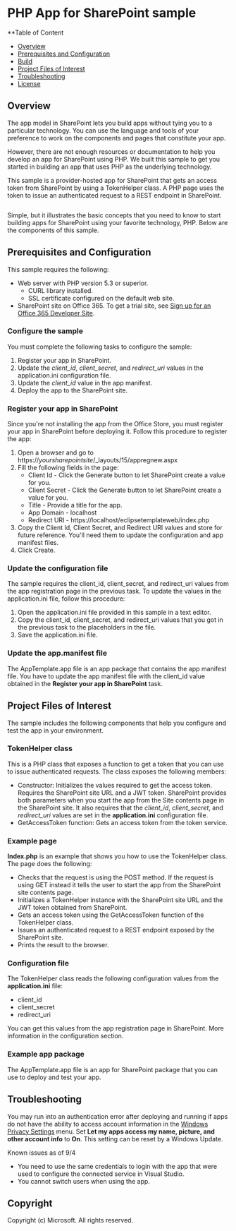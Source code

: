 # PHP App for SharePoint sample

**Table of Content
- [Overview](#overview)
- [Prerequisites and Configuration](#prerequisites)
- [Build](#build)
- [Project Files of Interest](#project)
- [Troubleshooting](#troubleshooting)
- [License](#license)

## Overview

The app model in SharePoint lets you build apps without tying you to a particular technology. You can use the language and tools of your preference to work on the components and pages that constitute your app. 

However, there are not enough resources or documentation to help you develop an app for SharePoint using PHP. We built this sample to get you started in building an app that uses PHP as the underlying technology. 

This sample is a provider-hosted app for SharePoint that gets an access token from SharePoint by using a TokenHelper class. A PHP page uses the token to issue an authenticated request to a REST endpoint in SharePoint. 

<image>

Simple, but it illustrates the basic concepts that you need to know to start building apps for SharePoint using your favorite technology, PHP. Below are the components of this sample.

## Prerequisites and Configuration

This sample requires the following:

- Web server with PHP version 5.3 or superior.
	- CURL library installed.
	- SSL certificate configured on the default web site.
- SharePoint site on Office 365. To get a trial site, see [Sign up for an Office 365 Developer Site](http://msdn.microsoft.com/library/office/fp179924.aspx#o365_signup "Sign up for an Office 365 Developer Site").

### Configure the sample

You must complete the following tasks to configure the sample:

1. Register your app in SharePoint.
2. Update the *client_id*, *client_secret*, and *redirect_uri* values in the application.ini configuration file.
3. Update the *client_id* value in the app manifest.
4. Deploy the app to the SharePoint site.

### Register your app in SharePoint

Since you're not installing the app from the Office Store, you must register your app in SharePoint before deploying it. Follow this procedure to register the app:

1. Open a browser and go to https://*yoursharepointsite*/_layouts/15/appregnew.aspx
2. Fill the following fields in the page:
	- Client Id - Click the Generate button to let SharePoint create a value for you.
	- Client Secret - Click the Generate button to let SharePoint create a value for you.
	- Title - Provide a title for the app.
	- App Domain - localhost
	- Redirect URI - https://localhost/eclipsetemplateweb/index.php
3. Copy the Client Id, Client Secret, and Redirect URI values and store for future reference. You'll need them to update the configuration and app manifest files.
4. Click Create.

### Update the configuration file

The sample requires the client_id, client_secret, and redirect_uri values from the app registration page in the previous task. To update the values in the application.ini file, follow this procedure:

1. Open the application.ini file provided in this sample in a text editor.
2. Copy the client_id, client_secret, and redirect_uri values that you got in the previous task to the placeholders in the file.
3. Save the application.ini file.

### Update the app.manifest file

The AppTemplate.app file is an app package that contains the app manifest file. You have to update the app manifest file with the client_id value obtained in the **Register your app in SharePoint** task. 

## Project Files of Interest

The sample includes the following components that help you configure and test the app in your environment.  

### TokenHelper class
This is a PHP class that exposes a function to get a token that you can use to issue authenticated requests. The class exposes the following members:
 
- Constructor: Initializes the values required to get the access token. Requires the SharePoint site URL and a JWT token. SharePoint provides both parameters when you start the app from the Site contents page in the SharePoint site. It also requires that the *client_id*, *client_secret*, and *redirect_uri* values are set in the **application.ini** configuration file.
- GetAccessToken function: Gets an access token from the token service.

### Example page
**Index.php** is an example that shows you how to use the TokenHelper class. The page does the following:

- Checks that the request is using the POST method. If the request is using GET instead it tells the user to start the app from the SharePoint site contents page.
- Initializes a TokenHelper instance with the SharePoint site URL and the JWT token obtained from SharePoint.
- Gets an access token using the GetAccessToken function of the TokenHelper class.
- Issues an authenticated request to a REST endpoint exposed by the SharePoint site.
- Prints the result to the browser.

### Configuration file
The TokenHelper class reads the following configuration values from the **application.ini** file:

- client_id
- client_secret
- redirect_uri

You can get this values from the app registration page in SharePoint. More information in the configuration section. 

### Example app package
The AppTemplate.app file is an app for SharePoint package that you can use to deploy and test your app.



## Troubleshooting

You may run into an authentication error after deploying and running if apps do not have the ability to access account information in the [Windows Privacy Settings](http://www.microsoft.com/security/online-privacy/windows.aspx) menu. Set **Let my apps access my name, picture, and other account info** to **On**. This setting can be reset by a Windows Update. 

Known issues as of 9/4
  - You need to use the same credentials to login with the app that were used to configure the connected service in Visual Studio. 
  - You cannot switch users when using the app.

## Copyright

Copyright (c) Microsoft. All rights reserved.

